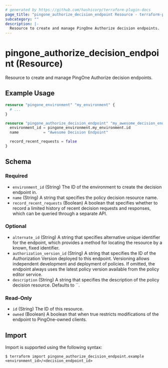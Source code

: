 ```yaml
---
# generated by https://github.com/hashicorp/terraform-plugin-docs
page_title: "pingone_authorize_decision_endpoint Resource - terraform-provider-pingone"
subcategory: ""
description: |-
  Resource to create and manage PingOne Authorize decision endpoints.
---
```


# pingone_authorize_decision_endpoint (Resource)

Resource to create and manage PingOne Authorize decision endpoints.

## Example Usage

```terraform
resource "pingone_environment" "my_environment" {
  # ...
}

resource "pingone_authorize_decision_endpoint" "my_awesome_decision_endpoint" {
  environment_id = pingone_environment.my_environment.id
  name           = "Awesome Decision Endpoint"

  record_recent_requests = false
}
```

<!-- schema generated by tfplugindocs -->
## Schema

### Required

- `environment_id` (String) The ID of the environment to create the decision endpoint in.
- `name` (String) A string that specifies the policy decision resource name.
- `record_recent_requests` (Boolean) A boolean that specifies whether to record a limited history of recent decision requests and responses, which can be queried through a separate API.

### Optional

- `alternate_id` (String) A string that specifies alternative unique identifier for the endpoint, which provides a method for locating the resource by a known, fixed identifier.
- `authorization_version_id` (String) A string that specifies the ID of the Authorization Version deployed to this endpoint. Versioning allows independent development and deployment of policies. If omitted, the endpoint always uses the latest policy version available from the policy editor service.
- `description` (String) A string that specifies the description of the policy decision resource. Defaults to ``.

### Read-Only

- `id` (String) The ID of this resource.
- `owned` (Boolean) A boolean that when true restricts modifications of the endpoint to PingOne-owned clients.

## Import

Import is supported using the following syntax:

```shell
$ terraform import pingone_authorize_decision_endpoint.example <environment_id>/<decision_endpoint_id>
```
